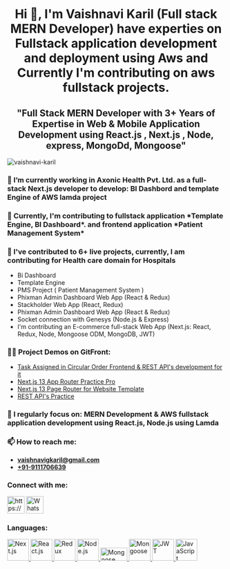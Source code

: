 <h1 align="center">
  Hi 👋, I'm Vaishnavi Karil (Full stack MERN Developer) have experties on Fullstack application development and deployment using Aws and Currently I'm contributing on aws fullstack projects.
</h1>
<h2 align="center">
"Full Stack MERN Developer with 3+ Years of Expertise in Web & Mobile Application Development using React.js , Next.js , Node, express, MongoDd, Mongoose"
</h2>


<p align="left">
  <img
    src="https://komarev.com/ghpvc/?username=vaishnavi-karil&label=Profile%20views&culor=0e75b6&style=flat"
    alt="vaishnavi-karil"
  />
</p>

<h3>🔭 I’m currently working in Axonic Health Pvt. Ltd. as a full-stack Next.js developer  to
develop: 
  BI Dashbord and template Engine of AWS lamda project
</h3>

<h3>🌱 Currently, I'm contributing to fullstack application *Template Engine,  BI Dashboard*.  and frontend application  *Patient Management System*</h3>

<h3>👯 I've contributed to 6+ live projects, currently, I am contributing for Health care domain for Hospitals </h3>

<ul>
  <li>Bi  Dashboard</li>
  <li> Template Engine </li>
  <li> PMS Project ( Patient Management System ) </li>
  <li>Phixman Admin Dashboard Web App (React & Redux)</li>
  <li>Stackholder Web App (React, Redux)</li>
  <li>Phixman Admin Dashboard Web App (React & Redux)</li>
  <li>Socket connection with Genesys (Node.js & Express)</li>
  <li>I'm contributing an E-commerce full-stack Web App (Next.js: React, Redux, Node, Mongoose ODM, MongoDB, JWT) </li>
</ul>
 
<h3>👨‍💻 Project Demos on GitFront:</h3>
<!-- - [Task Assigned in Circular Order Frontend](https://github.com/Vaishnavi-Karil/next-app) -->

- [Task Assigned in Circular Order Frontend & REST API's development for it](https://github.com/Vaishnavi-Karil/next-app)
- [Next.js 13 App Router Practice Pro](https://gitfront.io/r/user-2846876/FWNB1pqUPdGN/devshopify-frontend/)
- [Next.js 13 Page Router for Website Template](https://gitfront.io/r/user-2846876/YMjqfrbq3aTj/Asidebar-Or-Drawer/)
- [REST API's Practice](https://gitfront.io/r/user-2846876/sRc7VtJMcc4e/devshopify-nextjs-backend/)

<h3>📝 I regularly focus on:
<Strong>MERN Development & AWS fullstack application development using React.js, Node.js using Lamda </Strong></h3>

<h3>📫 How to reach me:</h3>
<ul>
  <li><strong><a href="mailto:vaishnavigkaril@gmail.com">vaishnavigkaril@gmail.com</a></strong></li>
  <li><strong><a href="tel:+91-9111706639">+91-9111706639</a></strong></li>
</ul>



<h3>Connect with me:</h3>
<p align="left">
  <a
    href="www.linkedin.com/in/vaishnavi-karil"
    target="blank"
    ><img
      align="center"
      src="https://raw.githubusercontent.com/rahuldkjain/github-profile-readme-generator/master/src/images/icons/Social/linked-in-alt.svg"
      alt="https://www.linkedin.com/in/vaishnavi-karil/"
      height="40"
      width="40"
  /></a>

   <a href="https://api.whatsapp.com/send?phone=919111706639" target="_blank">
    <img
      align="center"
      src="https://cdn.worldvectorlogo.com/logos/whatsapp-3.svg"
      alt="WhatsApp"
      height="40"
      width="40"
    />
  </a>
</p>

<h3>Languages:</h3>
<p align="left">
  <a href="https://nextjs.org/" target="blank" rel="noreferrer">
    <img
      src="https://cdn.worldvectorlogo.com/logos/next-js.svg"
      alt="Next.js"
      width="50"
      height="50"
    />
  </a>
 <a href="https://reactjs.org/" target="blank" rel="noreferrer">
    <img
      src="https://cdn.worldvectorlogo.com/logos/react-2.svg"
      alt="React.js"
      width="50"
      height="50"
    />
  </a>

  <a href="https://redux.js.org/" target="blank" rel="noreferrer">
    <img
      src="https://cdn.worldvectorlogo.com/logos/redux.svg"
      alt="Redux"
      width="50"
      height="50"
    />
  </a>
  <a href="https://nodejs.org/" target="blank" rel="noreferrer">
    <img
      src="https://cdn.worldvectorlogo.com/logos/nodejs-icon.svg"
      alt="Node.js"
      width="50"
      height="50"
    />
  </a>
 
  <a href="https://mongoosejs.com/" target="blank" rel="noreferrer">
    <img
      src="https://mongoosejs.com/docs/images/mongoose5_62x30_transparent.png"
      alt="Mongoose"
      width="62"
      height="30"
    />
  </a>
   <a href="https://www.mongodb.com/" target="blank" rel="noreferrer">
    <img
      src="https://cdn.worldvectorlogo.com/logos/mongodb-icon-1.svg"
      alt="Mongoose"
      width="50"
      height="50"
    />
  </a>
  <a href="https://jwt.io/" target="blank" rel="noreferrer">
    <img
      src="https://jwt.io/img/pic_logo.svg"
      alt="JWT"
      width="50"
      height="50"
    />
  </a>

   <a href="https://developer.mozilla.org/en-US/docs/Web/JavaScript" target="blank" rel="noreferrer">
    <img
      src="https://cdn.worldvectorlogo.com/logos/logo-javascript.svg"
      alt="JavaScript"
      width="50"
      height="50"
    />
  </a>
  
</p>

